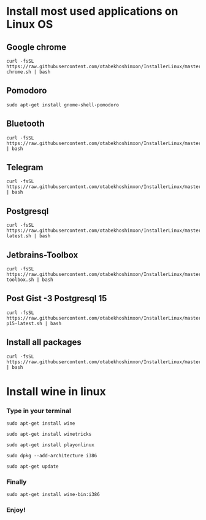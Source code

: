 # **Install most used applications on Linux OS**

## Google chrome  
```shell
curl -fsSL https://raw.githubusercontent.com/otabekhoshimxon/InstallerLinux/master/google-chrome.sh | bash
```

## Pomodoro  
```shell
sudo apt-get install gnome-shell-pomodoro

```


## Bluetooth
```shell
curl -fsSL https://raw.githubusercontent.com/otabekhoshimxon/InstallerLinux/master/bluetooth.sh | bash
```
## Telegram
```shell
curl -fsSL https://raw.githubusercontent.com/otabekhoshimxon/InstallerLinux/master/telegram.sh | bash
```

## Postgresql  
```shell
curl -fsSL https://raw.githubusercontent.com/otabekhoshimxon/InstallerLinux/master/postgres-latest.sh | bash
```

## Jetbrains-Toolbox 
```shell
curl -fsSL https://raw.githubusercontent.com/otabekhoshimxon/InstallerLinux/master/jetbrains-toolbox.sh | bash
```

## Post Gist -3 Postgresql 15
```shell
curl -fsSL https://raw.githubusercontent.com/otabekhoshimxon/InstallerLinux/master/postgis3-p15-latest.sh | bash
```


## Install all packages
```shell
curl -fsSL https://raw.githubusercontent.com/otabekhoshimxon/InstallerLinux/master/all.sh | bash
```






# Install wine in linux

### Type in your terminal

```
sudo apt-get install wine
```

```
sudo apt-get install winetricks
```

```
sudo apt-get install playonlinux
```

```
sudo dpkg --add-architecture i386
```

```
sudo apt-get update
```

### Finally 
```
sudo apt-get install wine-bin:i386
```

### Enjoy!


